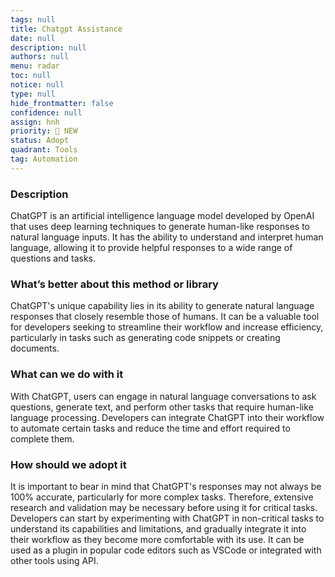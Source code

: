```yaml
---
tags: null
title: Chatgpt Assistance
date: null
description: null
authors: null
menu: radar
toc: null
notice: null
type: null
hide_frontmatter: false
confidence: null
assign: hnh
priority: 🌟 NEW
status: Adopt
quadrant: Tools
tag: Automation
---
```


<!-- table_of_contents 96fdfd99-58f5-4ad7-a48d-51215ab8dd20 -->

### Description

ChatGPT is an artificial intelligence language model developed by OpenAI that uses deep learning techniques to generate human-like responses to natural language inputs. It has the ability to understand and interpret human language, allowing it to provide helpful responses to a wide range of questions and tasks.

### What’s better about this method or library

ChatGPT's unique capability lies in its ability to generate natural language responses that closely resemble those of humans. It can be a valuable tool for developers seeking to streamline their workflow and increase efficiency, particularly in tasks such as generating code snippets or creating documents.

### What can we do with it

With ChatGPT, users can engage in natural language conversations to ask questions, generate text, and perform other tasks that require human-like language processing. Developers can integrate ChatGPT into their workflow to automate certain tasks and reduce the time and effort required to complete them.

### How should we adopt it

It is important to bear in mind that ChatGPT's responses may not always be 100% accurate, particularly for more complex tasks. Therefore, extensive research and validation may be necessary before using it for critical tasks. Developers can start by experimenting with ChatGPT in non-critical tasks to understand its capabilities and limitations, and gradually integrate it into their workflow as they become more comfortable with its use. It can be used as a plugin in popular code editors such as VSCode or integrated with other tools using API.

<!-- child_database 357180ac-ee43-46a0-bd11-8c221fe1baaa -->
